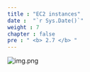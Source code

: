 ```yaml
---
title : "EC2 instances"
date :  "`r Sys.Date()`" 
weight : 7
chapter : false
pre : " <b> 2.7 </b> "
---
```

![img.png](/SovicoLab/images/2/2.7/EC2instances.png)